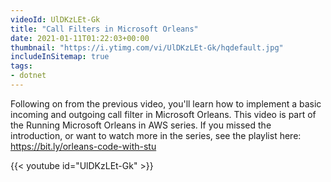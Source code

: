 ```yaml
---
videoId: UlDKzLEt-Gk
title: "Call Filters in Microsoft Orleans"
date: 2021-01-11T01:22:03+00:00
thumbnail: "https://i.ytimg.com/vi/UlDKzLEt-Gk/hqdefault.jpg"
includeInSitemap: true
tags:
- dotnet
---
```


Following on from the previous video, you'll learn how to implement a basic incoming and outgoing call filter in Microsoft Orleans. This video is part of the Running Microsoft Orleans in AWS series. If you missed the introduction, or want to watch more in the series, see the playlist here: <https://bit.ly/orleans-code-with-stu>

<!--more-->

{{< youtube id="UlDKzLEt-Gk" >}}
